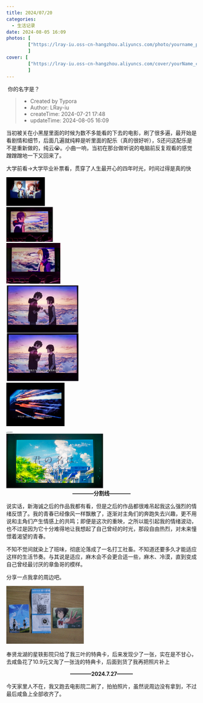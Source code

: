 ```yaml
---
title: 2024/07/20
categories:
  - 生活记录
date: 2024-08-05 16:09
photos: [
        ["https://lray-iu.oss-cn-hangzhou.aliyuncs.com/photo/yourname_photo.png"],
        ]
cover: [
        ["https://lray-iu.oss-cn-hangzhou.aliyuncs.com/cover/yourName_cover.png"],
        ]
---
```


​	你的名字是？

<!-- more -->

> * Created by Typora
> * Author: LRay-iu
> * createTime: 2024-07-21 17:48
> * updateTime: 2024-08-05 16:09

​	当初被关在小黑屋里面的时候为数不多能看的下去的电影，刷了很多遍，最开始是看剧情和细节，后面几遍就纯粹是听里面的配乐（真的很好听），S还问这配乐是不是重新做的，纯云😭。小曲一响，当初在那台做听说的电脑前反复观看的感觉蹭蹭蹭地一下又回来了。

​	大学前看->大学毕业补票看，贯穿了人生最开心的四年时光，时间过得是真的快

<img src="20240721_1727/yourName(5).png" alt="yourName(5)" style="zoom:10%;" />

<br>

<img src="20240721_1727/yourName(6).png" alt="yourName(6)" style="zoom:12%;" />

<br>

<img src="20240721_1727/yourName(7).png" alt="yourName(7)" style="zoom:14%;" />

<br>

<img src="20240721_1727/yourName(4).png" alt="yourName(4)" style="zoom:25%;" />

<br>

<img src="20240721_1727/yourName(3).png" alt="yourName(3)" style="zoom:15%;" />

<br>

<img src="20240721_1727/yourName(1).png" alt="yourName(1)" style="zoom:17%;" />

<br>

<img src="20240721_1727/yourName(2).png" alt="yourName(2)" style="zoom:25%;" />

<center><b>————分割线————</b></center>

说实话，新海诚之后的作品我都有看，但是之后的作品都很难吊起我这么强烈的情绪反馈了。我的青春已经像风一样飘散了，逐渐对主角们的奔跑失去兴趣，更不用说和主角们产生情感上的共鸣；即便是这次的重映，之所以能引起我的情绪波动，也不过是因为它十分难得地让我想起了自己曾经的时光，那段自由热烈，对未来憧憬着渴望的青春。

不知不觉间就染上了班味，彻底沦落成了一名打工社畜。不知道还要多久才能适应这样的生活节奏。与其说是适应，麻木会不会更合适一些，麻木、冷漠，直到变成自己曾经最讨厌的章鱼哥的模样。

分享一点我拿的周边吧。

<img src="20240721_1727/IMG_20240721_204959.png" alt="IMG_20240721_204959" style="zoom:20%;" />

<br>

奉贤龙湖的星轶影院只给了我三叶的特典卡，后来发现少了一张，实在是不甘心，去咸鱼花了10.9元又淘了一张泷的特典卡，后面到货了我再把照片补上

<center><b>————2024.7.27———</b></center>

今天家里人不在，我又跑去电影院二刷了，拍拍照片，虽然说周边没有拿到，不过最后咸鱼上全部收齐了。

